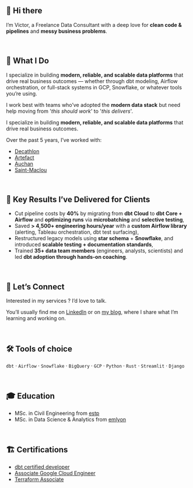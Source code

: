 ## 👋 Hi there

I’m Victor, a Freelance Data Consultant with a deep love for **clean code & pipelines** and **messy business problems**.

<br/>

## 🧠 What I Do

I specialize in building **modern, reliable, and scalable data platforms** that drive real business outcomes — whether through dbt modeling, Airflow orchestration, or full-stack systems in GCP, Snowflake, or whatever tools you’re using.

I work best with teams who’ve adopted the **modern data stack** but need help moving from '_this should work_' to '_this delivers_'.

I specialize in building **modern, reliable, and scalable data platforms** that drive real business outcomes.

Over the past 5 years, I’ve worked with:

- [Decathlon](https://www.decathlon.com/)
- [Artefact](https://www.artefact.com/)
- [Auchan](https://www.auchan-retail.com/en/who-we-are/)
- [Saint-Maclou](https://ensemble.saint-maclou.com/notre-adn/)

<br/>

## 🎯 Key Results I’ve Delivered for Clients

- Cut pipeline costs by **40%** by migrating from **dbt Cloud** to **dbt Core + Airflow** and **optimizing runs** via **microbatching** and **selective testing**,
- Saved **> 4,500+ engineering hours/year** with a **custom Airflow library** (alerting, Tableau orchestration, dbt test surfacing),
- Restructured legacy models using **star schema** + **Snowflake**, and introduced **scalable testing + documentation standards**,
- Trained **35+ data team members** (engineers, analysts, scientists) and led **dbt adoption through hands-on coaching**.

<br/>

## 🤝 Let’s Connect

Interested in my services ? I’d love to talk.

You’ll usually find me on [LinkedIn](www.linkedin.com/in/victorvaneecloo) or on [my blog](https://vvaneecloo.ghost.io/), where I share what I’m learning and working on.

<br/>

## 🛠 Tools of choice

`dbt` · `Airflow` · `Snowflake` · `BigQuery` · `GCP` · `Python` · `Rust` · `Streamlit` · `Django`

<br/>

## 🎓 Education

- MSc. in Civil Engineering from [estp](https://www.estp.fr/)
- MSc. in Data Science & Analytics from [emlyon](https://em-lyon.com/en)

<br/>

## 🏗️ Certifications
- [dbt certified developer](https://credentials.getdbt.com/e4a32ae6-8810-472c-9399-65777499b631#acc.YOFZ2mzG)
- [Associate Google Cloud Engineer](https://www.credly.com/badges/400fffe4-d9d4-43d2-9185-76b87832da21/public_url)
- [Terraform Associate](https://www.credly.com/badges/a009438e-c43c-418a-b156-94eb1bb63694/public_url)
